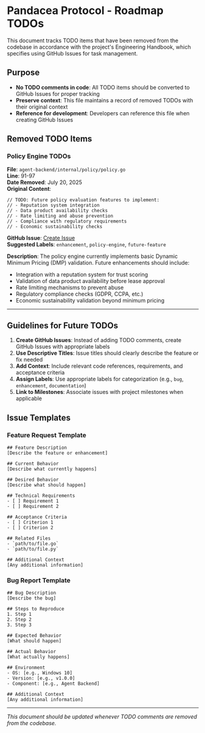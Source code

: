 # Pandacea Protocol - Roadmap TODOs

This document tracks TODO items that have been removed from the codebase in accordance with the project's Engineering Handbook, which specifies using GitHub Issues for task management.

## Purpose

- **No TODO comments in code**: All TODO items should be converted to GitHub Issues for proper tracking
- **Preserve context**: This file maintains a record of removed TODOs with their original context
- **Reference for development**: Developers can reference this file when creating GitHub Issues

## Removed TODO Items

### Policy Engine TODOs

**File**: `agent-backend/internal/policy/policy.go`  
**Line**: 91-97  
**Date Removed**: July 20, 2025  
**Original Content**:
```
// TODO: Future policy evaluation features to implement:
// - Reputation system integration
// - Data product availability checks
// - Rate limiting and abuse prevention
// - Compliance with regulatory requirements
// - Economic sustainability checks
```

**GitHub Issue**: [Create Issue](https://github.com/pandacea/pandacea-protocol/issues/new)  
**Suggested Labels**: `enhancement`, `policy-engine`, `future-feature`

**Description**: The policy engine currently implements basic Dynamic Minimum Pricing (DMP) validation. Future enhancements should include:
- Integration with a reputation system for trust scoring
- Validation of data product availability before lease approval
- Rate limiting mechanisms to prevent abuse
- Regulatory compliance checks (GDPR, CCPA, etc.)
- Economic sustainability validation beyond minimum pricing

---

## Guidelines for Future TODOs

1. **Create GitHub Issues**: Instead of adding TODO comments, create GitHub Issues with appropriate labels
2. **Use Descriptive Titles**: Issue titles should clearly describe the feature or fix needed
3. **Add Context**: Include relevant code references, requirements, and acceptance criteria
4. **Assign Labels**: Use appropriate labels for categorization (e.g., `bug`, `enhancement`, `documentation`)
5. **Link to Milestones**: Associate issues with project milestones when applicable

## Issue Templates

### Feature Request Template
```
## Feature Description
[Describe the feature or enhancement]

## Current Behavior
[Describe what currently happens]

## Desired Behavior
[Describe what should happen]

## Technical Requirements
- [ ] Requirement 1
- [ ] Requirement 2

## Acceptance Criteria
- [ ] Criterion 1
- [ ] Criterion 2

## Related Files
- `path/to/file.go`
- `path/to/file.py`

## Additional Context
[Any additional information]
```

### Bug Report Template
```
## Bug Description
[Describe the bug]

## Steps to Reproduce
1. Step 1
2. Step 2
3. Step 3

## Expected Behavior
[What should happen]

## Actual Behavior
[What actually happens]

## Environment
- OS: [e.g., Windows 10]
- Version: [e.g., v1.0.0]
- Component: [e.g., Agent Backend]

## Additional Context
[Any additional information]
```

---

*This document should be updated whenever TODO comments are removed from the codebase.* 